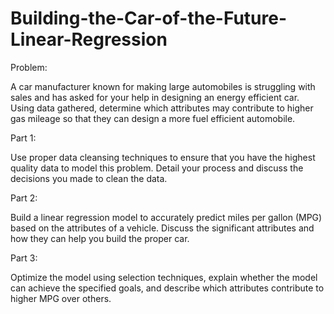 # Building-the-Car-of-the-Future-Linear-Regression

Problem:

A car manufacturer known for making large automobiles is struggling with sales and has asked for your help in designing an energy efficient car. Using data gathered, determine which attributes may contribute to higher gas mileage so that they can design a more fuel efficient automobile.

Part 1:

Use proper data cleansing techniques to ensure that you have the highest quality data to model this problem. Detail your process and discuss the decisions you made to clean the data.

Part 2:

Build a linear regression model to accurately predict miles per gallon (MPG) based on the attributes of a vehicle. Discuss the significant attributes and how they can help you build the proper car.

Part 3:

Optimize the model using selection techniques, explain whether the model can achieve the specified goals, and describe which attributes contribute to higher MPG over others.
